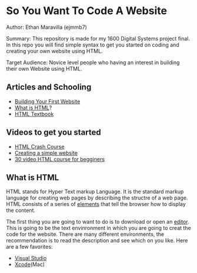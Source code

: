 # So You Want To Code A Website

Author: Ethan Maravilla (ejmmb7)

Summary: This repository is made for my 1600 Digital Systems project final. In this repo you will find simple syntax to get you started on coding and creating your own website using HTML. 

Target Audience: Novice level people who having an interest in building their own Website using HTML.

## Articles and Schooling 
* [Building Your First Website](https://learn.shayhowe.com/html-css/building-your-first-web-page/)
* [What is HTML](https://en.wikipedia.org/wiki/HTML)?
* [HTML Textbook](https://www.w3schools.com/html/)

## Videos to get you started
* [HTML Crash Course](https://www.youtube.com/watch?v=UB1O30fR-EE)
* [Creating a simple website](https://www.youtube.com/watch?v=PlxWf493en4)
* [30 video HTML course for begginers](https://www.youtube.com/watch?v=dD2EISBDjWM&list=PLr6-GrHUlVf_ZNmuQSXdS197Oyr1L9sPB)

## What is HTML

HTML stands for Hyper Text markup Language. It is the standard markup language for creating web pages by describing the structre of a web page. HTML consists of a series of [elements](https://www.w3schools.com/html/html_elements.asp) that tell the browser how to display the content. 

The first thing you are going to want to do is to download or open an [editor](https://www.w3schools.com/html/html_editors.asp). This is going to be the text envinronment in which you are going to creat the code for the website. There are many different environments, the recommendation is to read the description and see which on you like. Here are a few favorites:

 * [Visual Studio](https://code.visualstudio.com/)
 * [Xcode](https://developer.apple.com/xcode/)(Mac)
